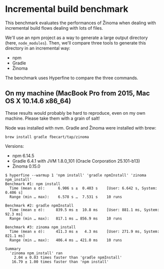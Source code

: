 # Incremental build benchmark

This benchmark evaluates the performances of Žinoma when dealing with incremental build flows dealing with lots of files.

We'll use an npm project as a way to generate a large output directory (here, `node_modules`).
Then, we'll compare three tools to generate this directory in an incremental way:

- npm
- Gradle
- Žinoma

The benchmark uses Hyperfine to compare the three commands.

## On my machine (MacBook Pro from 2015, Mac OS X 10.14.6 x86_64)

These results would probably be hard to reproduce, even on my own machine. Please take them with a grain of salt!

Node was installed with nvm. Gradle and Žinoma were installed with brew:

```shell script
brew install gradle fbecart/tap/zinoma
```

Versions:

- npm 6.14.5
- Gradle 6.4.1 with JVM 1.8.0_101 (Oracle Corporation 25.101-b13)
- Žinoma 0.15.0

```shell script
$ hyperfine --warmup 1 'npm install' 'gradle npmInstall' 'zinoma npm_install'
Benchmark #1: npm install
  Time (mean ± σ):      6.906 s ±  0.403 s    [User: 6.642 s, System: 0.406 s]
  Range (min … max):    6.578 s …  7.531 s    10 runs

Benchmark #2: gradle npmInstall
  Time (mean ± σ):     839.5 ms ±  10.8 ms    [User: 881.1 ms, System: 92.3 ms]
  Range (min … max):   817.1 ms … 856.9 ms    10 runs

Benchmark #3: zinoma npm_install
  Time (mean ± σ):     411.3 ms ±   4.3 ms    [User: 271.9 ms, System: 821.1 ms]
  Range (min … max):   406.4 ms … 421.0 ms    10 runs

Summary
  'zinoma npm_install' ran
    2.04 ± 0.03 times faster than 'gradle npmInstall'
   16.79 ± 1.00 times faster than 'npm install'
```
